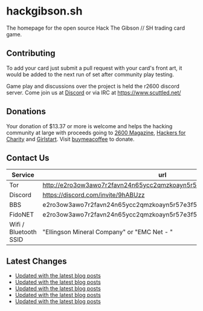 # hackgibson.sh
The homepage for the open source Hack The Gibson // SH trading card game.


## Contributing

To add your card just submit a pull request with your card's front art, it would be added to the next run of set after community play testing.

Game play and discussions over the project is held the r2600 discord server. Come join us at [Discord](https://discord.com/invite/9hABUzz) or via IRC at https://www.scuttled.net/


## Donations

Your donation of $13.37 or more is welcome and helps the hacking community at large with proceeds going to [2600 Magazine](https://2600.com/), [Hackers for Charity](https://hackersforcharity.org) and [Girlstart](https://girlstart.org).  Visit [buymeacoffee](https://www.buymeacoffee.com/hackgibson.sh) to donate.


## Contact Us

Service | url
-|-
Tor | http://e2ro3ow3awo7r2favn24n65ycc2qmzkoayn5r57e3f56nvjwdcgg32ad.onion
Discord | https://discord.com/invite/9hABUzz
BBS | e2ro3ow3awo7r2favn24n65ycc2qmzkoayn5r57e3f56nvjwdcgg32ad.onion:23
FidoNET | e2ro3ow3awo7r2favn24n65ycc2qmzkoayn5r57e3f56nvjwdcgg32ad.onion:24554
Wifi / Bluetooth SSID | "Ellingson Mineral Company" or "EMC Net - <fidonet address>"

## Latest Changes
<!-- BLOG-POST-LIST:START -->
- [Updated with the latest blog posts](https://github.com/DFW2600/hackgibson.sh/commit/16c0fe6b277aa324119af68a32c8fdc14edc411b)
- [Updated with the latest blog posts](https://github.com/DFW2600/hackgibson.sh/commit/4a9abf9bc0cf4fbb1c0b6534dbb8af8ab19bd01b)
- [Updated with the latest blog posts](https://github.com/DFW2600/hackgibson.sh/commit/6585ccf9eeb083849180608f7c3e6e9167e61f91)
- [Updated with the latest blog posts](https://github.com/DFW2600/hackgibson.sh/commit/f155f5191173a70d558d596899db6c249333477a)
- [Updated with the latest blog posts](https://github.com/DFW2600/hackgibson.sh/commit/086e0a7b0ed811286a4426393d4c85db4b24f11c)
<!-- BLOG-POST-LIST:END -->
